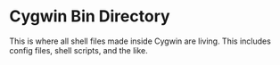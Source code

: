 # Cygwin Bin Directory

This is where all shell files made inside Cygwin are living.
This includes config files, shell scripts, and the like.
